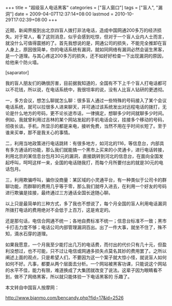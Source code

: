 +++
title = "超级盲人电话黑客"
categories = ["盲人窗口"]
tags = ["盲人", "漏洞"]
date = 2009-04-07T12:37:14+08:00
lastmod = 2010-10-29T17:02:39+08:00
+++



近期，新闻界报到出北京四盲人拨打非法电话，造成中国网通200多万的经济损失。对于常人，看了这则消息，似乎会感到吃惊，但对于一个盲人业内人士而言，就没什么可值得震撼的了。首先我想说的是，网通公司的损失，不能完全推卸在盲人身上，原因很简单，你的电话系统有漏洞，就如同网络有漏洞必然会诞生黑客，是一个道理。与其心疼这200多万的损失，还不如好好检查一下出现漏洞的原因，给他来个防火墙。

[saparator]

  我的盲人朋友们的确很厉害，目前据我知道的，全国有不下上千个盲人打电话都可以不花钱，所以说，在电话系统中，我很坦率的说，没有人比盲人钻研的更透彻。

  一，多方会议，想怎么聊就怎么聊：很多盲人通过一些特殊的号码接入了某个会议电话系统，就可以拉很多人进来聊天，并可通过该系统发出对远程电话的拨打，无论是什么地方的号码，更不论长途市话，一律搞定，想聊多少时间就聊多少时间。例如，我就曾利用过吉林的某个网站发起的手机电话会议，挂接多个移动的号码，彻夜长谈。手机，所显示的都是来电，接听免费，当然不用在乎时间长短了。至于谁来买单，那不是我关心的事情。

  二，利用当地政策进行电话跳转：有很多地方，如河北的116，等信息台，内部具有多方通话的功能，那么我们就能搞一个黑市上买来的小灵通卡，进行电话转接，利用北京的某信息台包月30元的漏洞，直接跳转到河北的信息台，在面向全国发起呼叫，呵呵这样一来，全国的电话随我打，而每个月所要付出的就是30元的电话包月。

  三，利用欺骗呼叫，骗你没商量：某区域的小灵通平台，有一种类似于公司卡的群聊功能，而群聊的费用几乎等于零，那么我们就呼入进去，在利用一个好友的号码进行欺骗是挂接，最终通过三方通话全国长途随心聊。

  以上只是最简单的三种方式，多了我也不想说了，每个月全国的盲人利用电话漏洞所拨打电话的费用绝对不会低于上百万，这是肯定的。

  还是那句话，电信合网通不统一；各地自费标准不统一；信息台标准不一致；黑市卡打击力度不够；电话公司内部管理漏洞百出。出了一件大事，就坐不住了，殊不知，滴水石穿的道理。

  如果我愿意，一个月我至少能打出几万的电话费，而付出的代价只有几十元，但盈利没想过，也不可能，只不过让电信或网通多损失点莫名其妙的费用罢了。之所以阐述上面的观点，只是希望人们，不要因为这一个案子就大惊小怪，就说盲人如何如何不好。凡事，都要从两个层面去分析。一个网站被黑客功课，只能说这个网站的水平不佳，能力有限，难道换成了大集团就改变了说法。这辈子因为眼睛看不到，做不了网络黑客，所以就只能体验一下电话黑客的 乐趣了。

本文转自中国盲人按摩网：

http://www.bjanmo.com/bencandy.php?fid=17&id=2526